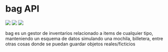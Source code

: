 # bag API
![](https://img.shields.io/badge/bagapi-developing-yellow) ![](https://img.shields.io/badge/npm-8.13.2-green) ![](https://img.shields.io/badge/node-v17.6.0-green)

bag es un gestor de inventarios relacionado a items de cualquier tipo, manteniendo un esquema de datos simulando una mochila, billetera, entre otras cosas donde se puedan guardar objetos reales/ficticios
